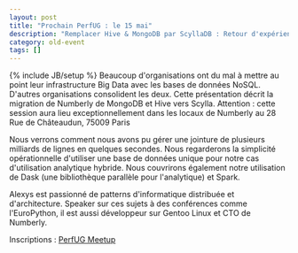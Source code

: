 ```yaml
---
layout: post
title: "Prochain PerfUG : le 15 mai"
description: "Remplacer Hive & MongoDB par ScyllaDB : Retour d'expérience Numberly"
category: old-event
tags: []
---
```

{% include JB/setup %}
Beaucoup d'organisations ont du mal à mettre au point leur infrastructure Big Data avec les bases de données NoSQL. D'autres organisations consolident les deux. Cette présentation décrit la migration de Numberly de MongoDB et Hive vers Scylla. Attention : cette session aura lieu exceptionnellement dans les locaux de Numberly au 28 Rue de Châteaudun, 75009 Paris
<!-- more -->
Nous verrons comment nous avons pu gérer une jointure de plusieurs milliards de lignes en quelques secondes. Nous regarderons la simplicité opérationnelle d'utiliser une base de données unique pour notre cas d'utilisation analytique hybride. Nous couvrirons également notre utilisation de Dask (une bibliothèque parallèle pour l'analytique) et Spark.

Alexys est passionné de patterns d'informatique distribuée et d'architecture. Speaker sur ces sujets à des conférences comme l'EuroPython, il est aussi développeur sur Gentoo Linux et CTO de Numberly.

Inscriptions : [PerfUG Meetup](https://www.meetup.com/fr-FR/PerfUG/events/254607764/)
